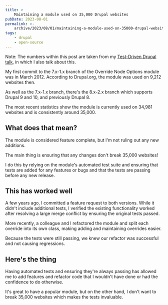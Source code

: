 ```yaml
---
title: >
    Maintaining a module used on 35,000 Drupal websites
pubDate: 2023-08-01
permalink: >-
    archive/2023/08/01/maintaining-a-module-used-on-35000-drupal-websites
tags:
    - drupal
    - open-source
---
```


Note: The numbers within this post are taken from my [Test-Driven Drupal talk](https://www.oliverdavies.uk/talks/tdd-test-driven-drupal), in which I also talk about this.

My first commit to the 7.x-1.x branch of the Override Node Options module was in March 2012. According to Drupal.org, the module was used on 9,212 websites then.

As well as the 7.x-1.x branch, there's the 8.x-2.x branch which supports Drupal 9 and 10, and previously Drupal 8.

The most recent statistics show the module is currently used on 34,981 websites and is consistently around 35,000.

## What does that mean?

The module is considered feature complete, but I'm not ruling out any new additions.

The main thing is ensuring that any changes don't break 35,000 websites!

I do this by relying on the module's automated test suite and ensuring that tests are added for any features or bugs and that the tests are passing before any new release.

## This has worked well

A few years ago, I committed a feature request to both versions. While it didn't include additional tests, I verified the existing functionality worked after resolving a large merge conflict by ensuring the original tests passed.

More recently, a colleague and I refactored the module and split each override into its own class, making adding and maintaining overrides easier.

Because the tests were still passing, we knew our refactor was successful and not causing regressions.

## Here's the thing

Having automated tests and ensuring they're always passing has allowed me to add features and refactor code that I wouldn't have done or had the confidence to do otherwise.

It's great to have a popular module, but on the other hand, I don't want to break 35,000 websites which makes the tests invaluable.
